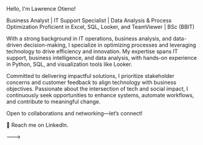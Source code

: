 Hello, I'm Lawrence Otieno!

Business Analyst | IT Support Specialist | Data Analysis & Process Optimization
Proficient in Excel, SQL, Looker, and TeamViewer | BSc (BBIT)

With a strong background in IT operations, business analysis, and data-driven decision-making, I specialize in optimizing processes and leveraging technology to drive efficiency and innovation. My expertise spans IT support, business intelligence, and data analysis, with hands-on experience in Python, SQL, and visualization tools like Looker.

Committed to delivering impactful solutions, I prioritize stakeholder concerns and customer feedback to align technology with business objectives. Passionate about the intersection of tech and social impact, I continuously seek opportunities to enhance systems, automate workflows, and contribute to meaningful change.

Open to collaborations and networking—let’s connect!

📩 Reach me on LinkedIn.


--->
